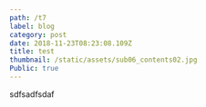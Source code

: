 ```yaml
---
path: /t7
label: blog
category: post
date: 2018-11-23T08:23:08.109Z
title: test
thumbnail: /static/assets/sub06_contents02.jpg
Public: true
---
```

sdfsadfsdaf
